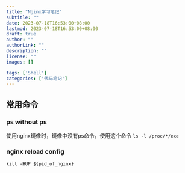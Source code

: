 ```yaml
---
title: "Nginx学习笔记"
subtitle: ""
date: 2023-07-18T16:53:00+08:00
lastmod: 2023-07-18T16:53:00+08:00
draft: true
author: ""
authorLink: ""
description: ""
license: ""
images: []

tags: ['Shell']
categories: ['代码笔记']
---
```




<!--more-->

## 常用命令

### ps without ps
使用nginx镜像时，镜像中没有ps命令，使用这个命令
`ls -l /proc/*/exe`

### nginx reload config
`kill -HUP ${pid_of_nginx}`

